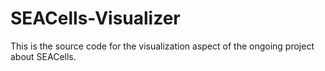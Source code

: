 # SEACells-Visualizer
This is the source code for the visualization aspect of the ongoing project about SEACells. 
